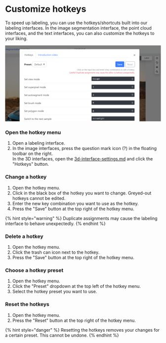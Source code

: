 # Customize hotkeys

To speed up labeling, you can use the hotkeys/shortcuts built into our labeling interfaces. In the image segmentation interface, the point cloud interfaces, and the text interfaces, you can also customize the hotkeys to your liking.

![The hotkey menu of the image segmentation interface.](<../.gitbook/assets/image (24) (1).png>)

### Open the hotkey menu

1. Open a labeling interface.
2. In the image interfaces, press the question mark icon (?) in the floating toolbar on the right.\
   In the 3D interfaces, open the [3d-interface-settings.md](label-3d-point-clouds/3d-interface-settings.md "mention") and click the "Hotkeys" button.

### Change a hotkey

1. Open the hotkey menu.
2. Click in the black box of the hotkey you want to change. Greyed-out hotkeys cannot be edited.
3. Enter the new key combination you want to use as the hotkey.
4. Press the "Save" button at the top right of the hotkey menu.

{% hint style="warning" %}
Duplicate assignments may cause the labeling interface to behave unexpectedly.
{% endhint %}

### Delete a hotkey

1. Open the hotkey menu.
2. Click the trash can icon next to the hotkey.
3. Press the "Save" button at the top right of the hotkey menu.

### Choose a hotkey preset

1. Open the hotkey menu.
2. Click the "Preset" dropdown at the top left of the hotkey menu.
3. Select the hotkey preset you want to use.

### Reset the hotkeys

1. Open the hotkey menu.
2. Press the "Reset" button at the top right of the hotkey menu.

{% hint style="danger" %}
Resetting the hotkeys removes your changes for a certain preset. This cannot be undone.
{% endhint %}
